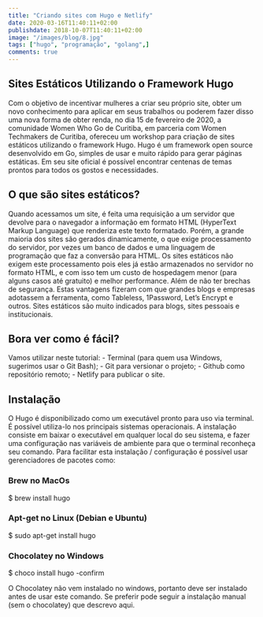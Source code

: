 ```yaml
---
title: "Criando sites com Hugo e Netlify"
date: 2020-03-16T11:40:11+02:00
publishdate: 2018-10-07T11:40:11+02:00
image: "/images/blog/8.jpg"
tags: ["hugo", "programação", "golang",]
comments: true
---
```

<h2><strong> Sites Estáticos Utilizando o Framework Hugo</strong></h2>
Com o objetivo de incentivar mulheres a criar seu próprio site, obter um novo conhecimento para aplicar em seus trabalhos ou poderem fazer disso uma nova forma de obter renda, no dia 15 de fevereiro de 2020, a comunidade Women Who Go de Curitiba, em parceria com Women Techmakers de Curitiba, ofereceu um workshop para criação de sites estáticos utilizando o framework Hugo.
Hugo é um framework open source desenvolvido em Go, simples de usar e muito rápido para gerar páginas estáticas. Em seu site oficial é possível encontrar centenas de temas prontos para todos os gostos e necessidades.

<h2><strong>O que são sites estáticos?</strong></h2>
Quando acessamos um site, é feita uma requisição a um servidor que devolve para o navegador a informação em formato HTML (HyperText Markup Language) que renderiza este texto formatado.
Porém, a grande maioria dos sites são gerados dinamicamente, o que exige processamento do servidor, por vezes um banco de dados e uma linguagem de programação que faz a conversão para HTML.
Os sites estáticos não exigem este processamento pois eles já estão armazenados no servidor no formato HTML, e com isso tem um custo de hospedagem menor (para alguns casos até gratuito) e melhor performance. Além de não ter brechas de segurança.
Estas vantagens fizeram com que grandes blogs e empresas adotassem a ferramenta, como Tableless, 1Password, Let’s Encrypt e outros.
Sites estáticos são muito indicados para blogs, sites pessoais e institucionais.

<h2><strong>Bora ver como é fácil?</strong></h2>
Vamos utilizar neste tutorial:
- Terminal (para quem usa Windows, sugerimos usar o Git Bash);
- Git para versionar o projeto;
- Github como repositório remoto;
- Netlify para publicar o site.

<h2><strong>Instalação</strong></h2>
O Hugo é disponibilizado como um executável pronto para uso via terminal. É possível utiliza-lo nos principais sistemas operacionais. A instalação consiste em baixar o executável em qualquer local do seu sistema, e fazer uma configuração nas variáveis de ambiente para que o terminal reconheça seu comando.
Para facilitar esta instalação / configuração é possível usar gerenciadores de pacotes como:

<h3><strong>Brew no MacOs</strong></h3>
$ brew install hugo

<h3><strong>Apt-get no Linux (Debian e Ubuntu)</strong></h3>
$ sudo apt-get install hugo

<h3><strong>Chocolatey no Windows</strong></h3>
$ choco install hugo -confirm

O Chocolatey não vem instalado no windows, portanto deve ser instalado antes de usar este comando.
Se preferir pode seguir a instalação manual (sem o chocolatey) que descrevo aqui.